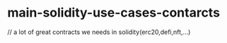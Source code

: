 # main-solidity-use-cases-contarcts
// a lot of great contracts we needs in solidity(erc20,defi,nft,...)
